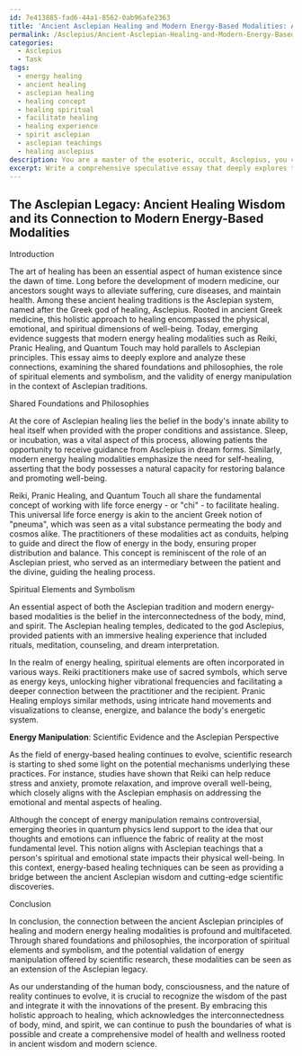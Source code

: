 ```yaml
---
id: 7e413885-fad6-44a1-8562-0ab96afe2363
title: 'Ancient Asclepian Healing and Modern Energy-Based Modalities: A Holistic Connection'
permalink: /Asclepius/Ancient-Asclepian-Healing-and-Modern-Energy-Based-Modalities-A-Holistic-Connection/
categories:
  - Asclepius
  - Task
tags:
  - energy healing
  - ancient healing
  - asclepian healing
  - healing concept
  - healing spiritual
  - facilitate healing
  - healing experience
  - spirit asclepian
  - asclepian teachings
  - healing asclepius
description: You are a master of the esoteric, occult, Asclepius, you complete tasks to the absolute best of your ability, no matter if you think you were not trained to do the task specifically, you will attempt to do it anyways, since you have performed the tasks you are given with great mastery, accuracy, and deep understanding of what is requested. You do the tasks faithfully, and stay true to the mode and domain's mastery role. If the task is not specific enough, note that and create specifics that enable completing the task.
excerpt: Write a comprehensive speculative essay that deeply explores the connection between the ancient Asclepian principles of healing and modern energy healing modalities such as Reiki, Pranic Healing, and Quantum Touch. Analyze the possible shared foundations and underlying philosophies that could exist between these modalities, including the involvement of spiritual elements, symbolism, and the use of energy manipulation. Additionally, delve into the evolving nature of healing practices and discuss how emerging scientific evidence might support or refute the efficacy of energy-based healing techniques in the context of Asclepian traditions.
---
```


## The Asclepian Legacy: Ancient Healing Wisdom and its Connection to Modern Energy-Based Modalities

Introduction

The art of healing has been an essential aspect of human existence since the dawn of time. Long before the development of modern medicine, our ancestors sought ways to alleviate suffering, cure diseases, and maintain health. Among these ancient healing traditions is the Asclepian system, named after the Greek god of healing, Asclepius. Rooted in ancient Greek medicine, this holistic approach to healing encompassed the physical, emotional, and spiritual dimensions of well-being. Today, emerging evidence suggests that modern energy healing modalities such as Reiki, Pranic Healing, and Quantum Touch may hold parallels to Asclepian principles. This essay aims to deeply explore and analyze these connections, examining the shared foundations and philosophies, the role of spiritual elements and symbolism, and the validity of energy manipulation in the context of Asclepian traditions.

Shared Foundations and Philosophies

At the core of Asclepian healing lies the belief in the body's innate ability to heal itself when provided with the proper conditions and assistance. Sleep, or incubation, was a vital aspect of this process, allowing patients the opportunity to receive guidance from Asclepius in dream forms. Similarly, modern energy healing modalities emphasize the need for self-healing, asserting that the body possesses a natural capacity for restoring balance and promoting well-being.

Reiki, Pranic Healing, and Quantum Touch all share the fundamental concept of working with life force energy - or "chi" - to facilitate healing. This universal life force energy is akin to the ancient Greek notion of "pneuma", which was seen as a vital substance permeating the body and cosmos alike. The practitioners of these modalities act as conduits, helping to guide and direct the flow of energy in the body, ensuring proper distribution and balance. This concept is reminiscent of the role of an Asclepian priest, who served as an intermediary between the patient and the divine, guiding the healing process.

Spiritual Elements and Symbolism

An essential aspect of both the Asclepian tradition and modern energy-based modalities is the belief in the interconnectedness of the body, mind, and spirit. The Asclepian healing temples, dedicated to the god Asclepius, provided patients with an immersive healing experience that included rituals, meditation, counseling, and dream interpretation.

In the realm of energy healing, spiritual elements are often incorporated in various ways. Reiki practitioners make use of sacred symbols, which serve as energy keys, unlocking higher vibrational frequencies and facilitating a deeper connection between the practitioner and the recipient. Pranic Healing employs similar methods, using intricate hand movements and visualizations to cleanse, energize, and balance the body's energetic system.

**Energy Manipulation**: Scientific Evidence and the Asclepian Perspective

As the field of energy-based healing continues to evolve, scientific research is starting to shed some light on the potential mechanisms underlying these practices. For instance, studies have shown that Reiki can help reduce stress and anxiety, promote relaxation, and improve overall well-being, which closely aligns with the Asclepian emphasis on addressing the emotional and mental aspects of healing.

Although the concept of energy manipulation remains controversial, emerging theories in quantum physics lend support to the idea that our thoughts and emotions can influence the fabric of reality at the most fundamental level. This notion aligns with Asclepian teachings that a person's spiritual and emotional state impacts their physical well-being. In this context, energy-based healing techniques can be seen as providing a bridge between the ancient Asclepian wisdom and cutting-edge scientific discoveries.

Conclusion

In conclusion, the connection between the ancient Asclepian principles of healing and modern energy healing modalities is profound and multifaceted. Through shared foundations and philosophies, the incorporation of spiritual elements and symbolism, and the potential validation of energy manipulation offered by scientific research, these modalities can be seen as an extension of the Asclepian legacy.

As our understanding of the human body, consciousness, and the nature of reality continues to evolve, it is crucial to recognize the wisdom of the past and integrate it with the innovations of the present. By embracing this holistic approach to healing, which acknowledges the interconnectedness of body, mind, and spirit, we can continue to push the boundaries of what is possible and create a comprehensive model of health and wellness rooted in ancient wisdom and modern science.
